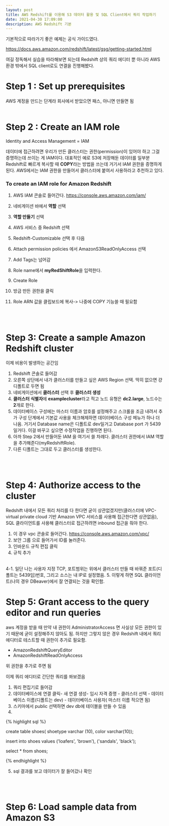 ```yaml
---
layout: post
title: AWS Redshift를 이용해 S3 데이터 활용 및 SQL Client에서 쿼리 작업하기
date: 2021-04-30 17:09:00
description: AWS Redshift 기본
---
```


기본적으로 따라가기 좋은 예제는 공식 가이드였다.

https://docs.aws.amazon.com/redshift/latest/gsg/getting-started.html

여길 정독해서 실습을 따라해보면 되는데 Redshift 상의 쿼리 에디터 뿐 아니라 AWS 환경 밖에서 SQL client로도 연결을 진행해봤다.

# Step 1 : Set up prerequisites

AWS 계정을 만드는 단계라 회사에서 받았으면 패스, 아니면 만들면 됨
<br>
<br>

# Step 2 : Create an IAM role

Identity and Access Management = IAM

데이터에 접근하려면 우리가 만든 클러스터는 권한(permission)이 있어야 하고 그걸 증명하는데 쓰이는 게 IAM이다. 대표적인 예로 S3에 저장해둔 데이터를 일부분 Redshift로 빠르게 복사할 때 **COPY**라는 방법을 쓰는데 거기서 IAM 권한을 증명하게 된다. AWS에서는 IAM 권한을 만들어서 클러스터에 붙여서 사용하라고 추천하고 있다.

### **To create an IAM role for Amazon Redshift**

1. AWS IAM 콘솔로 들어간다. https://console.aws.amazon.com/iam/

2. 네비게이션 바에서 **역할** 선택
3. **역할 만들기** 선택
4. AWS 서비스 중 Redshift 선택
5. Redshift-Customizable 선택 후 다음
6. Attach permission policies 에서 AmazonS3ReadOnlyAccess 선택
7. Add Tags는 넘어감
8. Role name에서 **myRedShiftRole**을 입력한다.
9. Create Role
10. 방금 만든 권한을 클릭
11. Role ARN 값을 클립보드에 복사-> 나중에 COPY 기능쓸 때 필요함
<br>
<br>

# Step 3: Create a sample Amazon Redshift cluster

이제 비용이 발생하는 공간임

1. Redshift 콘솔로 들어감 
2. 오른쪽 상단에서 내가 클러스터를 만들고 싶은 AWS Region 선택. 딱히 없으면 걍 디폴트로 두면 됨
3. 네비게이션에서 **클러스터** 선택 후 **클러스터 생성** 
4. **클러스터 식별자**에 **examplecluster**라고 적고 노드 유형은 **dc2.large**, 노드수는 **2**개로 한다.
5. 데이터베이스 구성에는 마스터 이름과 암호를 설정해주고 스크롤을 조금 내려서 추가 구성 단계에서 기본값 사용을 체크해제하면 데이터베이스 구성 메뉴가 하나 더 나옴. 거기서 Database name은 디폴트로 dev일거고 Database port 가 5439일거다. 이걸 바꾸고 싶으면 수정작업을 진행하면 된다.
6. 아까 Step 2에서 만들어둔 IAM 을 여기서 쓸 차례다. 클러스터 권한에서 IAM 역할을 추가해준다(myRedshiftRole). 
7. 다른 디폴트는 그대로 두고 클러스터를 생성한다.
<br>
<br>

# Step 4: Authorize access to the cluster
Redshift 내에서 모든 쿼리 처리를 다 한다면 굳이 상관없겠지만(클러스터에 VPC-virtual private cloud 기반 Amazon VPC 서비스를 사용해 접근한다면 상관없음), SQL 클라이언트를 사용해 클러스터로 접근하려면 inbound 접근을 줘야 한다. 

1. 이 경우 vpc 콘솔로 들어간다.
 https://console.aws.amazon.com/vpc/ 
2. 보안 그룹 으로 들어가서 ID를 눌러준다.
3. 인바운드 규칙 편집 클릭
4. 규칙 추가
<br>
4-1. 일단 나는 사용자 지정 TCP, 포트범위는 위에서 클러스터 만들 때 바꿔준 포트(디폴트는 5439임)번호, 그리고 소스는 내 IP로 설정했음. 
5. 이렇게 하면 SQL 클라이언트(나의 경우 DBeaver)에서 잘 연결되는 것을 확인함.

# Step 5: Grant access to the query editor and run queries
aws 계정을 받을 때 만약 내 권한이 AdministratorAccess 면 사실상 모든 권한이 있기 때문에 굳이 설정해주지 않아도 됨. 하지만 그렇지 않은 경우 Redshift 내에서 쿼리 에디터로 테스트할 때 권한이 추가로 필요함.

* AmazonRedshiftQueryEditor
* AmazonRedshiftReadOnlyAccess

위 권한을 추가로 주면 됨

이제 쿼리 에디터로 간단한 쿼리를 쏴보겠음

1. 쿼리 편집기로 들어감
2. 데이터베이스에 연결 클릭- 새 연결 생성- 임시 자격 증명 - 클러스터 선택 - 데이터베이스 이름(디폴트는 dev) - 데이터베이스 사용자( 마스터 이름 적으면 됨)
3. 스키마에서 public 선택하면 dev db에 테이블을 만들 수 있음
4. 
{% highlight sql %}

create table shoes(
                shoetype varchar (10),
                color varchar(10));

insert into shoes values 
('loafers', 'brown'),
('sandals', 'black');

select * from shoes; 

{% endhighlight %}

5. sql 결과를 보고 데이터가 잘 들어갔나 확인
<br>
<br>


# Step 6: Load sample data from Amazon S3


